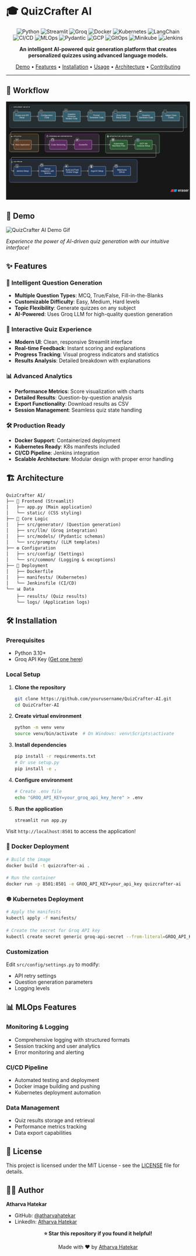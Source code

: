 # 🎓 QuizCrafter AI

<div align="center">

![Python](https://img.shields.io/badge/python-v3.10+-blue.svg)
![Streamlit](https://img.shields.io/badge/streamlit-1.28+-red.svg)
![Groq](https://img.shields.io/badge/Groq-API-orange.svg)
![Docker](https://img.shields.io/badge/docker-ready-blue.svg)
![Kubernetes](https://img.shields.io/badge/kubernetes-ready-326CE5.svg)
![LangChain](https://img.shields.io/badge/LangChain-enabled-00D4AA.svg)
![CI/CD](https://img.shields.io/badge/CI/CD-GitHub_Actions-2088FF.svg)
![MLOps](https://img.shields.io/badge/MLOps-ready-FF6B6B.svg)
![Pydantic](https://img.shields.io/badge/Pydantic-validated-E92063.svg)
![GCP](https://img.shields.io/badge/GCP-cloud_ready-4285F4.svg)
![GitOps](https://img.shields.io/badge/GitOps-ArgoCD-EF7B4D.svg)
![Minikube](https://img.shields.io/badge/Minikube-local_dev-326CE5.svg)
![Jenkins](https://img.shields.io/badge/Jenkins-CI/CD-D33833.svg)


**An intelligent AI-powered quiz generation platform that creates personalized quizzes using advanced language models.**

[Demo](#-demo) • [Features](#-features) • [Installation](#-installation) • [Usage](#-usage) • [Architecture](#-architecture) • [Contributing](#-contributing)

</div>

---

## 🎯 Workflow

![QuizCrafter AI Workflow](docs/QuizCrafterAIWorkflow.png)


## 🚀 Demo

![QuizCrafter AI Demo Gif](docs/demogif.gif)



*Experience the power of AI-driven quiz generation with our intuitive interface!*



## ✨ Features

### 🧠 **Intelligent Question Generation**
- **Multiple Question Types**: MCQ, True/False, Fill-in-the-Blanks
- **Customizable Difficulty**: Easy, Medium, Hard levels
- **Topic Flexibility**: Generate quizzes on any subject
- **AI-Powered**: Uses Groq LLM for high-quality question generation

### 🎯 **Interactive Quiz Experience**
- **Modern UI**: Clean, responsive Streamlit interface
- **Real-time Feedback**: Instant scoring and explanations
- **Progress Tracking**: Visual progress indicators and statistics
- **Results Analysis**: Detailed breakdown with explanations

### 📊 **Advanced Analytics**
- **Performance Metrics**: Score visualization with charts
- **Detailed Results**: Question-by-question analysis
- **Export Functionality**: Download results as CSV
- **Session Management**: Seamless quiz state handling

### 🛠 **Production Ready**
- **Docker Support**: Containerized deployment
- **Kubernetes Ready**: K8s manifests included
- **CI/CD Pipeline**: Jenkins integration
- **Scalable Architecture**: Modular design with proper error handling

## 🏗 Architecture

```
QuizCrafter AI/
├── 📱 Frontend (Streamlit)
│   ├── app.py (Main application)
│   └── static/ (CSS styling)
├── 🧠 Core Logic
│   ├── src/generator/ (Question generation)
│   ├── src/llm/ (Groq integration)
│   ├── src/models/ (Pydantic schemas)
│   └── src/prompts/ (LLM templates)
├── ⚙️ Configuration
│   ├── src/config/ (Settings)
│   └── src/common/ (Logging & exceptions)
├── 🐳 Deployment
│   ├── Dockerfile
│   ├── manifests/ (Kubernetes)
│   └── Jenkinsfile (CI/CD)
└── 📊 Data
    ├── results/ (Quiz results)
    └── logs/ (Application logs)
```

## 🛠 Installation

### Prerequisites
- Python 3.10+
- Groq API Key ([Get one here](https://console.groq.com/))

### Local Setup

1. **Clone the repository**
   ```bash
   git clone https://github.com/yourusername/QuizCrafter-AI.git
   cd QuizCrafter-AI
   ```

2. **Create virtual environment**
   ```bash
   python -m venv venv
   source venv/bin/activate  # On Windows: venv\Scripts\activate
   ```

3. **Install dependencies**
   ```bash
   pip install -r requirements.txt
   # Or use setup.py
   pip install -e .
   ```

4. **Configure environment**
   ```bash
   # Create .env file
   echo "GROQ_API_KEY=your_groq_api_key_here" > .env
   ```

5. **Run the application**
   ```bash
   streamlit run app.py
   ```

Visit `http://localhost:8501` to access the application!

### 🐳 Docker Deployment

```bash
# Build the image
docker build -t quizcrafter-ai .

# Run the container
docker run -p 8501:8501 -e GROQ_API_KEY=your_api_key quizcrafter-ai
```

### ☸️ Kubernetes Deployment

```bash
# Apply the manifests
kubectl apply -f manifests/

# Create the secret for Groq API key
kubectl create secret generic groq-api-secret --from-literal=GROQ_API_KEY=your_api_key
```

### Customization

Edit `src/config/settings.py` to modify:
- API retry settings
- Question generation parameters
- Logging levels

## 📊 MLOps Features

### Monitoring & Logging
- Comprehensive logging with structured formats
- Session tracking and user analytics
- Error monitoring and alerting

### CI/CD Pipeline
- Automated testing and deployment
- Docker image building and pushing
- Kubernetes deployment automation

### Data Management
- Quiz results storage and retrieval
- Performance metrics tracking
- Data export capabilities


## 📝 License

This project is licensed under the MIT License - see the [LICENSE](LICENSE) file for details.

## 👨‍💻 Author

**Atharva Hatekar**
- GitHub: [@atharvahatekar](https://github.com/atharvahatekar)
- LinkedIn: [Atharva Hatekar](https://linkedin.com/in/atharvahatekar)


<div align="center">

**⭐ Star this repository if you found it helpful!**

Made with ❤️ by [Atharva Hatekar](https://github.com/atharvahatekar)

</div>
